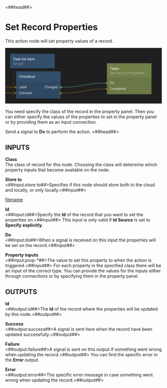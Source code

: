 <##head##>
# Set Record Properties
This action node will set property values of a record. 

![](./set-record-properties-node.png ':class=img-size-l')

You need specify the class of the record in the property panel. Then you can either specify the values of the properties to set in the property panel or by providing them as an input connection.

Send a signal to **Do** to perform the action.
<##head##>

## INPUTS

**Class**  
The class of record for this node. Choosing the class will determine which property inputs that become available on the node.

**Store to**  
<##input:store to##>Specifies if this node should store both to the cloud and locally, or only locally.<##input##>

[filename](../id-source.md ':include')

**Id**  
<##input:id##>Specify the **Id** of the record that you want to set the properties on.<##input##> This input is only valid if **Id Source** is set to **Specify explicitly**.

**Do**  
<##input:do##>When a signal is received on this input the properties will be set on the record.<##input##>

**Property inputs**  
<##input:prop-*##>The value to set this property to when the action is triggered.<##input##> For each property in the specified class there will be an input of the correct type. You can provide the values for the inputs either through connections or by specifying them in the property panel.



## OUTPUTS

**Id**  
<##output:id##>The **Id** of the record where the properties will be updated by this node.<##output##>

**Success**  
<##output:success##>A signal is sent here when the record have been updated successfully.<##output##>

**Failure**  
<##output:failure##>A signal is sent on this output if something went wrong when updating the record.<##output##> You can find the specific error in the **Error** output.

**Error**  
<##output:error##>The specific error message in case something went wrong when updating the record.<##output##>





